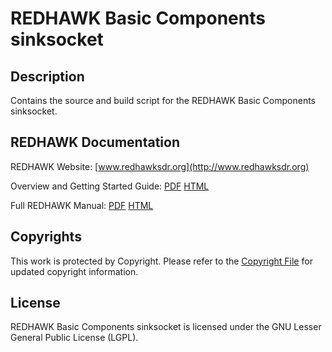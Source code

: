 # REDHAWK Basic Components sinksocket
 
## Description

Contains the source and build script for the REDHAWK Basic Components sinksocket.
 
## REDHAWK Documentation

REDHAWK Website: [www.redhawksdr.org](http://www.redhawksdr.org)

Overview and Getting Started Guide: [PDF](http://sourceforge.net/projects/redhawksdr/files/redhawk-doc/2.0.0/REDHAWK_Overview_v2.0.0.pdf/download "PDF") [HTML](http://redhawksdr.github.com/Documentation/gettingstarted/main.html "HTML")

Full REDHAWK Manual: [PDF](http://sourceforge.net/projects/redhawksdr/files/redhawk-doc/2.0.0/REDHAWK_Manual_v2.0.0.pdf/download "PDF") [HTML](http://redhawksdr.github.com/Documentation/main.html "HTML")
 
## Copyrights

This work is protected by Copyright. Please refer to the [Copyright File](COPYRIGHT) for updated copyright information.

## License

REDHAWK Basic Components sinksocket is licensed under the GNU Lesser General Public License (LGPL).



